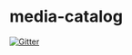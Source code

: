 # media-catalog

[![Gitter](https://badges.gitter.im/Join%20Chat.svg)](https://gitter.im/Kelwing/media-catalog?utm_source=badge&utm_medium=badge&utm_campaign=pr-badge&utm_content=badge)